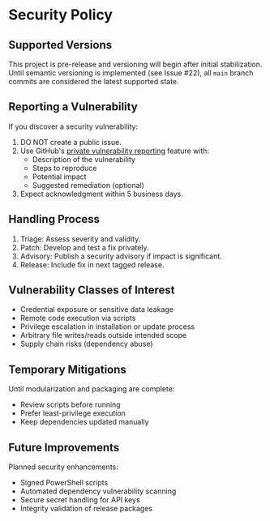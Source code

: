# Security Policy

## Supported Versions

This project is pre-release and versioning will begin after initial
stabilization. Until semantic versioning is implemented (see Issue #22), all
`main` branch commits are considered the latest supported state.

## Reporting a Vulnerability

If you discover a security vulnerability:

1. DO NOT create a public issue.
2. Use GitHub's
   [private vulnerability reporting](https://github.com/wouterfennis/omp-travel-time/security/advisories)
   feature with:
   - Description of the vulnerability
   - Steps to reproduce
   - Potential impact
   - Suggested remediation (optional)
3. Expect acknowledgment within 5 business days.

## Handling Process

1. Triage: Assess severity and validity.
2. Patch: Develop and test a fix privately.
3. Advisory: Publish a security advisory if impact is significant.
4. Release: Include fix in next tagged release.

## Vulnerability Classes of Interest

- Credential exposure or sensitive data leakage
- Remote code execution via scripts
- Privilege escalation in installation or update process
- Arbitrary file writes/reads outside intended scope
- Supply chain risks (dependency abuse)

## Temporary Mitigations

Until modularization and packaging are complete:

- Review scripts before running
- Prefer least-privilege execution
- Keep dependencies updated manually

## Future Improvements

Planned security enhancements:

- Signed PowerShell scripts
- Automated dependency vulnerability scanning
- Secure secret handling for API keys
- Integrity validation of release packages
